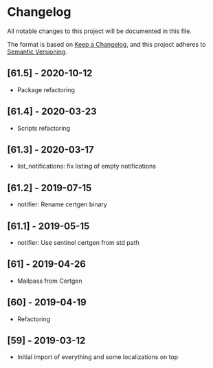 # Changelog
All notable changes to this project will be documented in this file.

The format is based on [Keep a Changelog](https://keepachangelog.com/en/1.0.0/),
and this project adheres to [Semantic Versioning](https://semver.org/spec/v2.0.0.html).

## [61.5] - 2020-10-12
- Package refactoring

## [61.4] - 2020-03-23
- Scripts refactoring

## [61.3] - 2020-03-17
- list_notifications: fix listing of empty notifications

## [61.2] - 2019-07-15
- notifier: Rename certgen binary

## [61.1] - 2019-05-15
- notifier: Use sentinel certgen from std path

## [61] - 2019-04-26
- Mailpass from Certgen

## [60] - 2019-04-19
- Refactoring

## [59] - 2019-03-12
- Initial import of everything and some localizations on top
